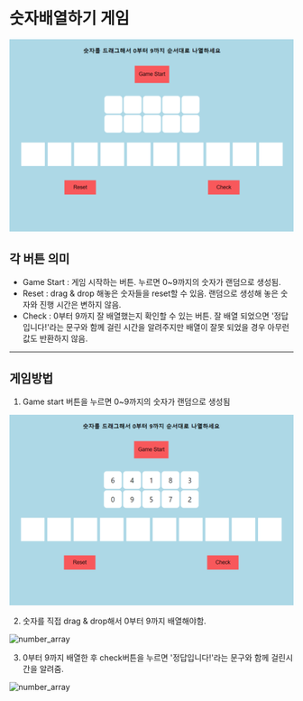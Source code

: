 # 숫자배열하기 게임

![number_array](./image/첫이미지.PNG)

## 각 버튼 의미
+ Game Start : 게임 시작하는 버튼. 누르면 0~9까지의 숫자가 랜덤으로 생성됨.
+ Reset : drag & drop 해놓은 숫자들을 reset할 수 있음. 랜덤으로 생성해 놓은 숫자와 진행 시간은 변하지 않음.
+ Check : 0부터 9까지 잘 배열했는지 확인할 수 있는 버튼. 잘 배열 되었으면 '정답입니다!'라는 문구와 함께 걸린 시간을 알려주지만 배열이 잘못 되었을 경우 아무런 값도 반환하지 않음.

------


## 게임방법
1. Game start 버튼을 누르면 0~9까지의 숫자가 랜덤으로 생성됨

![number_array](./image/게임시작.PNG)

2. 숫자를 직접 drag & drop해서 0부터 9까지 배열해야함. 

![number_array](/image/게임중간.PNG)

3. 0부터 9까지 배열한 후 check버튼을 누르면 '정답입니다!'라는 문구와 함께 걸린시간을 알려줌.

![number_array](/image/게임종료.PNG)